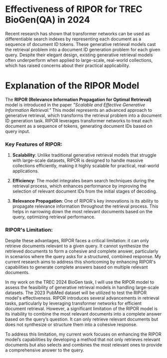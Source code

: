 # Effectiveness of RIPOR for TREC BioGen(QA) in 2024

Recent research has shown that transformer networks can be used as differentiable search indexes by representing each document as a sequence of document ID tokens. These generative retrieval models cast the retrieval problem into a document ID generation problem for each given query. Despite their elegant design, existing generative retrieval models often underperform when applied to large-scale, real-world collections, which has raised concerns about their practical applicability.

# Explanation of the RIPOR Model

The **RIPOR (Relevance Information Propagation for Optimal Retrieval)** model is introduced in the paper *"Scalable and Effective Generative Information Retrieval."* This model represents an advanced approach to generative retrieval, which transforms the retrieval problem into a document ID generation task. RIPOR leverages transformer networks to treat each document as a sequence of tokens, generating document IDs based on query input.

### Key Features of RIPOR:
1. **Scalability**: Unlike traditional generative retrieval models that struggle with large-scale datasets, RIPOR is designed to handle massive collections efficiently, making it highly scalable for practical, real-world applications.
   
2. **Efficiency**: The model integrates beam search techniques during the retrieval process, which enhances performance by improving the selection of relevant document IDs from the initial stages of decoding.
   
3. **Relevance Propagation**: One of RIPOR's key innovations is its ability to propagate relevance information throughout the retrieval process. This helps in narrowing down the most relevant documents based on the query, optimizing retrieval performance.

### RIPOR's Limitation:
Despite these advantages, RIPOR faces a critical limitation: it can only retrieve documents relevant to a given query. It cannot synthesize the retrieved documents to form a cohesive and complete answer, particularly in scenarios where the query asks for a structured, combined response. My current research aims to address this shortcoming by enhancing RIPOR's capabilities to generate complete answers based on multiple relevant documents.



In my work on the TREC 2024 BioGen task, I will use the RIPOR model to assess the feasibility of generative retrieval models in handling large-scale datasets. The 2023 PubMed dataset will be utilized to test the RIPOR model's effectiveness. RIPOR introduces several advancements in retrieval tasks, particularly by leveraging transformer networks for efficient document retrieval. However, a significant limitation of the RIPOR model is its inability to combine the most relevant documents into a complete answer based on the query’s question. It can only retrieve relevant documents but does not synthesize or structure them into a cohesive response.

To address this limitation, my current work focuses on enhancing the RIPOR model’s capabilities by developing a method that not only retrieves relevant documents but also selects and combines the most relevant ones to provide a comprehensive answer to the query.
